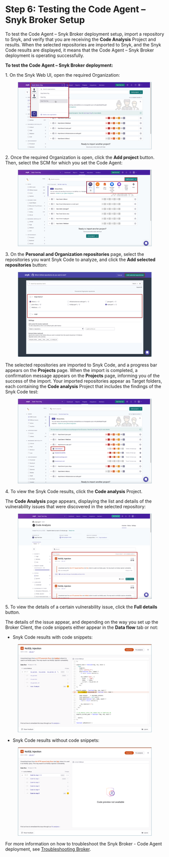 # Step 6: Testing the Code Agent – Snyk Broker Setup

To test the Code Agent – Snyk Broker deployment setup, import a repository to Snyk, and verify that you are receiving the **Code Analysis** Project and results. When the selected repositories are imported to Snyk, and the Snyk Code results are displayed, it means that the Code Agent – Snyk Broker deployment is operating successfully.

**To test the Code Agent – Snyk Broker deployment:**

1\. On the Snyk Web UI, open the required Organization:

<figure><img src="../../../../.gitbook/assets/Snyk Broker - Organization - Select.png" alt=""><figcaption></figcaption></figure>

2\. Once the required Organization is open, click the **Add project** button. Then, select the SCM for which you set the Code Agent:

<figure><img src="../../../../.gitbook/assets/Code Agent - Test - Selecting SCM for import.png" alt=""><figcaption></figcaption></figure>

3\. On the **Personal and Organization repositories** page, select the repositories you want Snyk Code to analyze, and click the **Add selected repositories** button:

<figure><img src="../../../../.gitbook/assets/Code Agent - Test - Selecting repos for import.png" alt=""><figcaption></figcaption></figure>

The selected repositories are imported to Snyk Code, and a progress bar appears on the **Projects** page. When the import is completed, a confirmation message appears on the **Projects** page, informing you of the success of the import. Your imported repositories appear as Target folders, each containing the **Code analysis** Project that includes the findings of the Snyk Code test:

<figure><img src="../../../../.gitbook/assets/Code Agent - Test - Code Analysis Project.png" alt=""><figcaption></figcaption></figure>

4\. To view the Snyk Code results, click the **Code analysis** Project.

The **Code Analysis** page appears, displaying the list and details of the vulnerability issues that were discovered in the selected repository:

<figure><img src="../../../../.gitbook/assets/Code Agent - Test - Code Analysis page.png" alt=""><figcaption></figcaption></figure>

5\. To view the details of a certain vulnerability issue, click the **Full details** button.

The details of the issue appear, and depending on the way you set up the Broker Client, the code snippets either appear in the **Data flow** tab or not:

* Snyk Code results with code snippets:

<figure><img src="../../../../.gitbook/assets/Broker - Results - with code snippets (1) (1) (1) (1) (1) (1) (1) (2).png" alt=""><figcaption></figcaption></figure>

* Snyk Code results without code snippets:

<figure><img src="../../../../.gitbook/assets/Broker - Results - without code snippets (1) (1) (1) (1) (1) (1) (1) (1) (2).png" alt=""><figcaption></figcaption></figure>

For more information on how to troubleshoot the Snyk Broker - Code Agent deployment, see [Troubleshooting Broker](file:///o/-M4tdxG8qotLgGZnLpFR/s/-MdwVZ6HOZriajCf5nXH/\~/changes/YPt28FOdC4y49hdOMDSe/features/snyk-broker/troubleshooting-broker).
